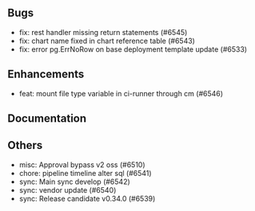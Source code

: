 ## Bugs
- fix: rest handler missing return statements (#6545)
- fix: chart name fixed in chart reference table (#6543)
- fix: error pg.ErrNoRow on base deployment template update (#6533)
## Enhancements
- feat: mount file type variable in ci-runner through cm (#6546)
## Documentation
## Others
- misc: Approval bypass v2 oss (#6510)
- chore: pipeline timeline alter sql (#6541)
- sync: Main sync develop (#6542)
- sync: vendor update (#6540)
- sync: Release candidate v0.34.0 (#6539)
